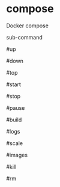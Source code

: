 # compose
Docker compose


sub-command

#up

#down

#top

#start

#stop

#pause

#build

#logs

#scale

#images

#kill

#rm
